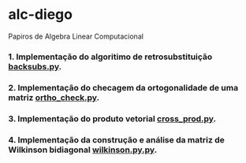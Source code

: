 # alc-diego
Papiros de Algebra Linear Computacional

### 1. Implementação do algoritimo de retrosubstituição [backsubs.py](https://github.com/HumbertoDiego/alc-diego/blob/main/backsubs.py).
### 2. Implementação do checagem da ortogonalidade de uma matriz [ortho_check.py](https://github.com/HumbertoDiego/alc-diego/blob/main/ortho_check.py).
### 3. Implementação do produto vetorial [cross_prod.py](https://github.com/HumbertoDiego/alc-diego/blob/main/cross_prod.py).
### 4. Implementação da construção e análise da matriz de Wilkinson bidiagonal [wilkinson.py.py](https://github.com/HumbertoDiego/alc-diego/blob/main/wilkinson.py).


